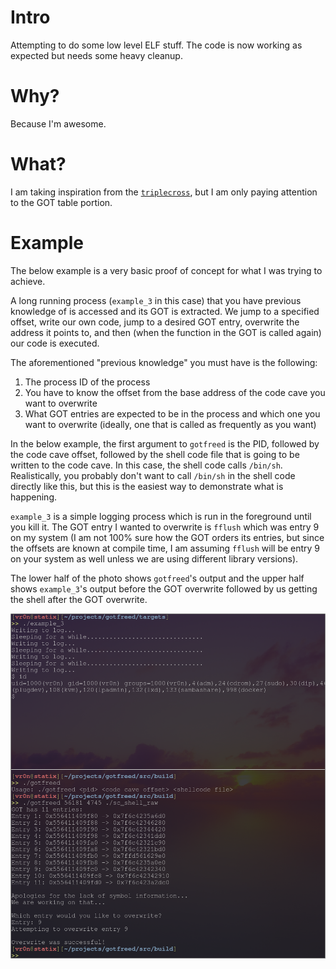 # Intro

Attempting to do some low level ELF stuff. The code is now working as expected but needs some heavy cleanup.

# Why?

Because I'm awesome.

# What?

I am taking inspiration from the [`triplecross`](https://github.com/h3xduck/TripleCross), but I am only paying attention to the GOT table portion.

# Example

The below example is a very basic proof of concept for what I was trying to achieve.

A long running process (`example_3` in this case) that you have previous knowledge of is accessed and its GOT is extracted. We jump to a specified offset, write our own code, jump to a desired GOT entry, overwrite the address it points to, and then (when the function in the GOT is called again) our code is executed.

The aforementioned "previous knowledge" you must have is the following:

1. The process ID of the process
2. You have to know the offset from the base address of the code cave you want to overwrite
3. What GOT entries are expected to be in the process and which one you want to overwrite (ideally, one that is called as frequently as you want)

In the below example, the first argument to `gotfreed` is the PID, followed by the code cave offset, followed by the shell code file that is going to be written to the code cave. In this case, the shell code calls `/bin/sh`. Realistically, you probably don't want to call `/bin/sh` in the shell code directly like this, but this is the easiest way to demonstrate what is happening.

`example_3` is a simple logging process which is run in the foreground until you kill it. The GOT entry I wanted to overwrite is `fflush` which was entry 9 on my system (I am not 100% sure how the GOT orders its entries, but since the offsets are known at compile time, I am assuming `fflush` will be entry 9 on your system as well unless we are using different library versions).

The lower half of the photo shows `gotfreed`'s output and the upper half shows `example_3`'s output before the GOT overwrite followed by us getting the shell after the GOT overwrite.

![example](./pics/example_3_2.png)
